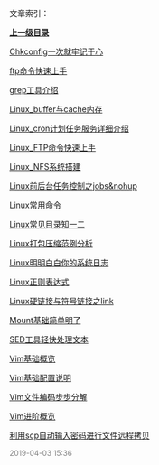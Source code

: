 文章索引：


**[上一级目录](/互联网技术/index.md)**

[Chkconfig一次就牢记于心](/互联网技术/Linux/Chkconfig一次就牢记于心.md)

[ftp命令快速上手](/互联网技术/Linux/ftp命令快速上手.md)

[grep工具介绍](/互联网技术/Linux/grep工具介绍.md)

[Linux_buffer与cache内存](/互联网技术/Linux/Linux_buffer与cache内存.md)

[Linux_cron计划任务服务详细介绍](/互联网技术/Linux/Linux_cron计划任务服务详细介绍.md)

[Linux_FTP命令快速上手](/互联网技术/Linux/Linux_FTP命令快速上手.md)

[Linux_NFS系统搭建](/互联网技术/Linux/Linux_NFS系统搭建.md)

[Linux前后台任务控制之jobs&nohup](/互联网技术/Linux/Linux前后台任务控制之jobs&nohup.md)

[Linux常用命令](/互联网技术/Linux/Linux常用命令.md)

[Linux常见目录知一二](/互联网技术/Linux/Linux常见目录知一二.md)

[Linux打包压缩范例分析](/互联网技术/Linux/Linux打包压缩范例分析.md)

[Linux明明白白你的系统日志](/互联网技术/Linux/Linux明明白白你的系统日志.md)

[Linux正则表达式](/互联网技术/Linux/Linux正则表达式.md)

[Linux硬链接与符号链接之link](/互联网技术/Linux/Linux硬链接与符号链接之link.md)

[Mount基础简单明了](/互联网技术/Linux/Mount基础简单明了.md)

[SED工具轻快处理文本](/互联网技术/Linux/SED工具轻快处理文本.md)

[Vim基础概览](/互联网技术/Linux/Vim基础概览.md)

[Vim基础配置说明](/互联网技术/Linux/Vim基础配置说明.md)

[Vim文件编码步步分解](/互联网技术/Linux/Vim文件编码步步分解.md)

[Vim进阶概览](/互联网技术/Linux/Vim进阶概览.md)

[利用scp自动输入密码进行文件远程拷贝](/互联网技术/Linux/利用scp自动输入密码进行文件远程拷贝.md)


<font size=2 color='grey'> 2019-04-03 15:36 </font>